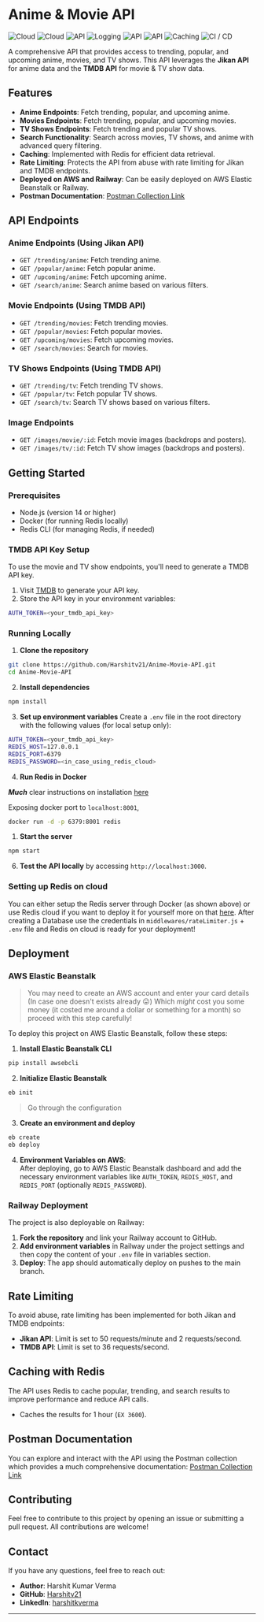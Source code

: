 # Anime & Movie API

![Cloud](https://custom-icon-badges.demolab.com/badge/Deployment-AWS%20Elastic%20Beanstalk-orange?style=for-the-badge&logo=aws&logoColor=white) ![Cloud](https://custom-icon-badges.demolab.com/badge/Deployment-Railway.app-purple?style=for-the-badge&logo=railway&logoColor=white) ![API](https://custom-icon-badges.demolab.com/badge/API-Node%20+%20Express.js-green?style=for-the-badge&logo=express&logoColor=white) ![Logging](https://custom-icon-badges.demolab.com/badge/Logging-Winston-yellow?style=for-the-badge&logo=winston&logoColor=white) ![API](https://custom-icon-badges.demolab.com/badge/API-Jikan%20API-grey?style=for-the-badge&logo=api&logoColor=white) ![API](https://custom-icon-badges.demolab.com/badge/API-TMDB%20API-maroon?style=for-the-badge&logo=api&logoColor=white) ![Caching](https://custom-icon-badges.demolab.com/badge/Caching-Redis-red?style=for-the-badge&logo=redis&logoColor=white) ![CI / CD](https://custom-icon-badges.demolab.com/badge/CI%20/%20CD-Github%20Actions-black?style=for-the-badge&logo=github&logoColor=white)

A comprehensive API that provides access to trending, popular, and upcoming anime, movies, and TV shows. This API leverages the **Jikan API** for anime data and the **TMDB API** for movie & TV show data.

## Features

- **Anime Endpoints**: Fetch trending, popular, and upcoming anime.
- **Movies Endpoints**: Fetch trending, popular, and upcoming movies.
- **TV Shows Endpoints**: Fetch trending and popular TV shows.
- **Search Functionality**: Search across movies, TV shows, and anime with advanced query filtering.
- **Caching**: Implemented with Redis for efficient data retrieval.
- **Rate Limiting**: Protects the API from abuse with rate limiting for Jikan and TMDB endpoints.
- **Deployed on AWS and Railway**: Can be easily deployed on AWS Elastic Beanstalk or Railway.
- **Postman Documentation**: [Postman Collection Link](https://documenter.getpostman.com/view/23414253/2sAXxWb9eu)

## API Endpoints

### Anime Endpoints (Using Jikan API)

- `GET /trending/anime`: Fetch trending anime.
- `GET /popular/anime`: Fetch popular anime.
- `GET /upcoming/anime`: Fetch upcoming anime.
- `GET /search/anime`: Search anime based on various filters.

### Movie Endpoints (Using TMDB API)

- `GET /trending/movies`: Fetch trending movies.
- `GET /popular/movies`: Fetch popular movies.
- `GET /upcoming/movies`: Fetch upcoming movies.
- `GET /search/movies`: Search for movies.

### TV Shows Endpoints (Using TMDB API)

- `GET /trending/tv`: Fetch trending TV shows.
- `GET /popular/tv`: Fetch popular TV shows.
- `GET /search/tv`: Search TV shows based on various filters.

### Image Endpoints

- `GET /images/movie/:id`: Fetch movie images (backdrops and posters).
- `GET /images/tv/:id`: Fetch TV show images (backdrops and posters).

## Getting Started

### Prerequisites

- Node.js (version 14 or higher)
- Docker (for running Redis locally)
- Redis CLI (for managing Redis, if needed)

### TMDB API Key Setup

To use the movie and TV show endpoints, you'll need to generate a TMDB API key.

1. Visit [TMDB](https://www.themoviedb.org/settings/api) to generate your API key.
2. Store the API key in your environment variables:  

```bash
AUTH_TOKEN=<your_tmdb_api_key>
```

### Running Locally

1. **Clone the repository**

```bash
git clone https://github.com/Harshitv21/Anime-Movie-API.git
cd Anime-Movie-API
```

2. **Install dependencies**

```bash
npm install
```

3. **Set up environment variables**
Create a `.env` file in the root directory with the following values (for local setup only):

```bash
AUTH_TOKEN=<your_tmdb_api_key>
REDIS_HOST=127.0.0.1
REDIS_PORT=6379
REDIS_PASSWORD=<in_case_using_redis_cloud>
```

4. **Run Redis in Docker**

**_Much_** clear instructions on installation [here](https://redis.io/docs/latest/operate/oss_and_stack/install/install-stack/docker/)

Exposing docker port to `localhost:8001`,

```bash
docker run -d -p 6379:8001 redis
```

1. **Start the server**

```bash
npm start
```

6. **Test the API locally** by accessing `http://localhost:3000`.

### Setting up Redis on cloud

You can either setup the Redis server through Docker (as shown above) or use Redis cloud if you want to deploy it for yourself more on that [here](https://cloud.redis.io/#/databases).
After creating a Database use the credentials in `middlewares/rateLimiter.js` + `.env` file and Redis on cloud is ready for your deployment!

## Deployment

### AWS Elastic Beanstalk

> You may need to create an AWS account and enter your card details (In case one doesn't exists already 😛) Which _might_ cost you some money (it costed me around a dollar or something for a month) so proceed with this step carefully!

To deploy this project on AWS Elastic Beanstalk, follow these steps:

1. **Install Elastic Beanstalk CLI**

```bash
pip install awsebcli
```

2. **Initialize Elastic Beanstalk**

```bash
eb init
```

> Go through the configuration

3. **Create an environment and deploy**

 ```bash
eb create
eb deploy
```

4. **Environment Variables on AWS**:  
   After deploying, go to AWS Elastic Beanstalk dashboard and add the necessary environment variables like `AUTH_TOKEN`, `REDIS_HOST`, and `REDIS_PORT` (optionally `REDIS_PASSWORD`).

### Railway Deployment

The project is also deployable on Railway:

1. **Fork the repository** and link your Railway account to GitHub.
2. **Add environment variables** in Railway under the project settings and then copy the content of your `.env` file in variables section.
3. **Deploy**: The app should automatically deploy on pushes to the main branch.

## Rate Limiting

To avoid abuse, rate limiting has been implemented for both Jikan and TMDB endpoints:

- **Jikan API**: Limit is set to 50 requests/minute and 2 requests/second.
- **TMDB API**: Limit is set to 36 requests/second.

## Caching with Redis

The API uses Redis to cache popular, trending, and search results to improve performance and reduce API calls.

- Caches the results for 1 hour (`EX 3600`).

## Postman Documentation

You can explore and interact with the API using the Postman collection which provides a much comprehensive documentation:
[Postman Collection Link](https://documenter.getpostman.com/view/23414253/2sAXxWb9eu)

## Contributing

Feel free to contribute to this project by opening an issue or submitting a pull request. All contributions are welcome!

## Contact

If you have any questions, feel free to reach out:

- **Author**: Harshit Kumar Verma
- **GitHub**: [Harshitv21](https://github.com/Harshitv21)
- **LinkedIn**: [harshitkverma](https://www.linkedin.com/in/harshitkverma/)

---
